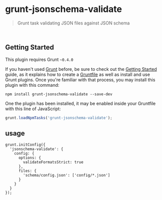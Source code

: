 # grunt-jsonschema-validate

> Grunt task validating JSON files against JSON schema

<p/>
<img src="https://nodei.co/npm/grunt-jsonschema-validate.png?downloads=true&stars=true" alt=""/>

<p/>
<img src="https://david-dm.org/tkoomzaaskz/grunt-jsonschema-validate.png" alt=""/>

## Getting Started
This plugin requires Grunt `~0.4.0`

If you haven't used [Grunt](http://gruntjs.com/) before, be sure to check out the [Getting Started](http://gruntjs.com/getting-started) guide, as it explains how to create a [Gruntfile](http://gruntjs.com/sample-gruntfile) as well as install and use Grunt plugins. Once you're familiar with that process, you may install this plugin with this command:

```shell
npm install grunt-jsonschema-validate --save-dev
```

One the plugin has been installed, it may be enabled inside your Gruntfile with this line of JavaScript:

```js
grunt.loadNpmTasks('grunt-jsonschema-validate');
```

## usage

    grunt.initConfig({
      'jsonschema-validate': {
        config: {
          options: {
            validateFormatsStrict: true
          },
          files: {
            'schema/config.json': ['config/*.json']
          }
        }
      }
    });
